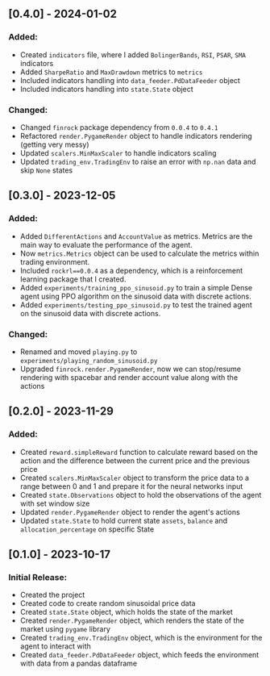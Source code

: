 ## [0.4.0] - 2024-01-02
### Added:
- Created `indicators` file, where I added `BolingerBands`, `RSI`, `PSAR`, `SMA` indicators
- Added `SharpeRatio` and `MaxDrawdown` metrics to `metrics`
- Included indicators handling into `data_feeder.PdDataFeeder` object
- Included indicators handling into `state.State` object

### Changed:
- Changed `finrock` package dependency from `0.0.4` to `0.4.1`
- Refactored `render.PygameRender` object to handle indicators rendering (getting very messy)
- Updated `scalers.MinMaxScaler` to handle indicators scaling
- Updated `trading_env.TradingEnv` to raise an error with `np.nan` data and skip `None` states


## [0.3.0] - 2023-12-05
### Added:
- Added `DifferentActions` and `AccountValue` as metrics. Metrics are the main way to evaluate the performance of the agent.
- Now `metrics.Metrics` object can be used to calculate the metrics within trading environment.
- Included `rockrl==0.0.4` as a dependency, which is a reinforcement learning package that I created.
- Added `experiments/training_ppo_sinusoid.py` to train a simple Dense agent using PPO algorithm on the sinusoid data with discrete actions.
- Added `experiments/testing_ppo_sinusoid.py` to test the trained agent on the sinusoid data with discrete actions.

### Changed:
- Renamed and moved `playing.py` to `experiments/playing_random_sinusoid.py`
- Upgraded `finrock.render.PygameRender`, now we can stop/resume rendering with spacebar and render account value along with the actions


## [0.2.0] - 2023-11-29
### Added:
- Created `reward.simpleReward` function to calculate reward based on the action and the difference between the current price and the previous price
- Created `scalers.MinMaxScaler` object to transform the price data to a range between 0 and 1 and prepare it for the neural networks input
- Created `state.Observations` object to hold the observations of the agent with set window size
- Updated `render.PygameRender` object to render the agent's actions
- Updated `state.State` to hold current state `assets`, `balance` and `allocation_percentage` on specific State


## [0.1.0] - 2023-10-17
### Initial Release:
- Created the project
- Created code to create random sinusoidal price data
- Created `state.State` object, which holds the state of the market
- Created `render.PygameRender` object, which renders the state of the market using `pygame` library
- Created `trading_env.TradingEnv` object, which is the environment for the agent to interact with
- Created `data_feeder.PdDataFeeder` object, which feeds the environment with data from a pandas dataframe